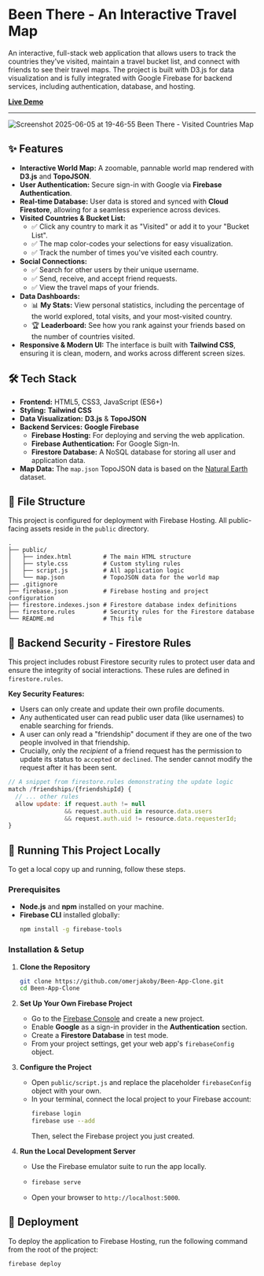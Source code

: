 # Been There - An Interactive Travel Map

An interactive, full-stack web application that allows users to track the countries they've visited, maintain a travel bucket list, and connect with friends to see their travel maps. The project is built with D3.js for data visualization and is fully integrated with Google Firebase for backend services, including authentication, database, and hosting.

**[Live Demo]([https://your-live-demo-link-here.com](https://been-app-clone.web.app/))** <!-- Replace with your Firebase hosting link! -->

---

![Screenshot 2025-06-05 at 19-46-55 Been There - Visited Countries Map](https://github.com/user-attachments/assets/e8e6bbcf-6360-4f64-8d6a-f05ad10a2d41)

## ✨ Features

*   **Interactive World Map:** A zoomable, pannable world map rendered with **D3.js** and **TopoJSON**.
*   **User Authentication:** Secure sign-in with Google via **Firebase Authentication**.
*   **Real-time Database:** User data is stored and synced with **Cloud Firestore**, allowing for a seamless experience across devices.
*   **Visited Countries & Bucket List:**
    *   ✅ Click any country to mark it as "Visited" or add it to your "Bucket List".
    *   ✅ The map color-codes your selections for easy visualization.
    *   ✅ Track the number of times you've visited each country.
*   **Social Connections:**
    *   ✅ Search for other users by their unique username.
    *   ✅ Send, receive, and accept friend requests.
    *   ✅ View the travel maps of your friends.
*   **Data Dashboards:**
    *   📊 **My Stats:** View personal statistics, including the percentage of the world explored, total visits, and your most-visited country.
    *   🏆 **Leaderboard:** See how you rank against your friends based on the number of countries visited.
*   **Responsive & Modern UI:** The interface is built with **Tailwind CSS**, ensuring it is clean, modern, and works across different screen sizes.

## 🛠️ Tech Stack

*   **Frontend:** HTML5, CSS3, JavaScript (ES6+)
*   **Styling:** **Tailwind CSS**
*   **Data Visualization:** **D3.js** & **TopoJSON**
*   **Backend Services:** **Google Firebase**
    *   **Firebase Hosting:** For deploying and serving the web application.
    *   **Firebase Authentication:** For Google Sign-In.
    *   **Firestore Database:** A NoSQL database for storing all user and application data.
*   **Map Data:** The `map.json` TopoJSON data is based on the [Natural Earth](https://www.naturalearthdata.com/) dataset.

## 📂 File Structure

This project is configured for deployment with Firebase Hosting. All public-facing assets reside in the `public` directory.

```
.
├── public/
│   ├── index.html         # The main HTML structure
│   ├── style.css          # Custom styling rules
│   ├── script.js          # All application logic
│   └── map.json           # TopoJSON data for the world map
├── .gitignore
├── firebase.json          # Firebase hosting and project configuration
├── firestore.indexes.json # Firestore database index definitions
├── firestore.rules        # Security rules for the Firestore database
└── README.md              # This file
```

## 🔐 Backend Security - Firestore Rules

This project includes robust Firestore security rules to protect user data and ensure the integrity of social interactions. These rules are defined in `firestore.rules`.

**Key Security Features:**
*   Users can only create and update their own profile documents.
*   Any authenticated user can read public user data (like usernames) to enable searching for friends.
*   A user can only read a "friendship" document if they are one of the two people involved in that friendship.
*   Crucially, only the *recipient* of a friend request has the permission to update its status to `accepted` or `declined`. The sender cannot modify the request after it has been sent.

```javascript
// A snippet from firestore.rules demonstrating the update logic
match /friendships/{friendshipId} {
  // ... other rules
  allow update: if request.auth != null
                && request.auth.uid in resource.data.users
                && request.auth.uid != resource.data.requesterId;
}
```

## 🚀 Running This Project Locally

To get a local copy up and running, follow these steps.

### Prerequisites

*   **Node.js** and **npm** installed on your machine.
*   **Firebase CLI** installed globally:
    ```sh
    npm install -g firebase-tools
    ```

### Installation & Setup

1.  **Clone the Repository**
    ```sh
    git clone https://github.com/omerjakoby/Been-App-Clone.git
    cd Been-App-Clone
    ```

2.  **Set Up Your Own Firebase Project**
    *   Go to the [Firebase Console](https://console.firebase.google.com/) and create a new project.
    *   Enable **Google** as a sign-in provider in the **Authentication** section.
    *   Create a **Firestore Database** in test mode.
    *   From your project settings, get your web app's `firebaseConfig` object.

3.  **Configure the Project**
    *   Open `public/script.js` and replace the placeholder `firebaseConfig` object with your own.
    *   In your terminal, connect the local project to your Firebase account:
        ```sh
        firebase login
        firebase use --add
        ```
        Then, select the Firebase project you just created.

4.  **Run the Local Development Server**
    *   Use the Firebase emulator suite to run the app locally.
    *   ```sh
        firebase serve
        ```
    *   Open your browser to `http://localhost:5000`.

## 🚢 Deployment

To deploy the application to Firebase Hosting, run the following command from the root of the project:

```sh
firebase deploy
```

